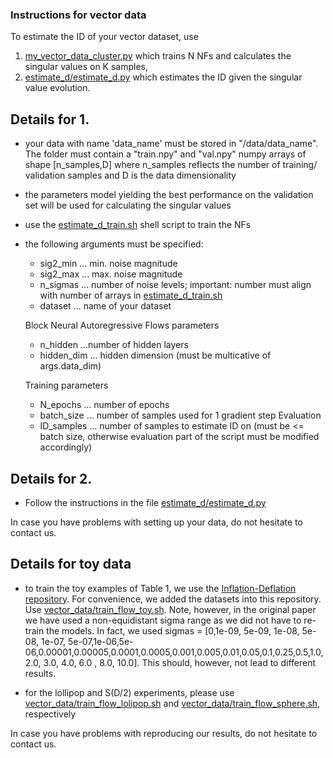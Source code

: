 ### Instructions for vector data

To estimate the ID of your vector dataset, use 

1. [my_vector_data_cluster.py](my_vector_data_cluster.py) which trains N NFs and calculates the singular values on K samples, 
2. [estimate_d/estimate_d.py](estimate_d/estimate_d.py) which estimates the ID given the singular value evolution.

## Details for 1.
+ your data with name 'data_name' must be stored in "/data/data_name". The folder must contain a "train.npy" and "val.npy" numpy arrays of shape [n_samples,D] where n_samples reflects the number of training/ validation samples and D is the data dimensionality
+ the parameters model yielding the best performance on the validation set will be used for calculating the singular values
+ use the [estimate_d_train.sh](estimate_d_train.sh) shell script to train the NFs 
+ the following arguments must be specified:
  - sig2_min ... min. noise magnitude
  - sig2_max ... max. noise magnitude
  - n_sigmas ... number of noise levels; important: number must align with number of arrays in [estimate_d_train.sh](estimate_d_train.sh) 
  - dataset ... name of your dataset
  
  Block Neural Autoregressive Flows parameters
  - n_hidden ...number of hidden layers 
  - hidden_dim ... hidden dimension (must be multicative of args.data_dim)
  
  Training parameters
  - N_epochs ... number of epochs
  - batch_size ... number of samples used for 1 gradient step
  Evaluation
  - ID_samples ... number of samples to estimate ID on (must be <= batch size, otherwise evaluation part of the script must be modified accordingly)

## Details for 2.
+ Follow the instructions in the file [estimate_d/estimate_d.py](estimate_d/estimate_d.py)

In case you have problems with setting up your data, do not hesitate to contact us.


## Details for toy data

+ to train the toy examples of Table 1, we use the [Inflation-Deflation repository](https://github.com/chrvt/Inflation-Deflation). For convenience, we added the datasets into this repository. Use [vector_data/train_flow_toy.sh](vector_data/train_flow_toy.sh). Note, however, in the original paper we have used a non-equidistant sigma range as we did not have to re-train the models. In fact, we used sigmas = [0,1e-09, 5e-09, 1e-08, 5e-08, 1e-07, 5e-07,1e-06,5e-06,0.00001,0.00005,0.0001,0.0005,0.001,0.005,0.01,0.05,0.1,0.25,0.5,1.0,2.0, 3.0, 4.0,  6.0 , 8.0, 10.0]. This should, however, not lead to different results.

+ for the lollipop and S(D/2) experiments, please use [vector_data/train_flow_lolipop.sh](vector_data/train_flow_lolipop.sh) and [vector_data/train_flow_sphere.sh](vector_data/train_flow_sphere.sh), respectively


In case you have problems with reproducing our results, do not hesitate to contact us.
